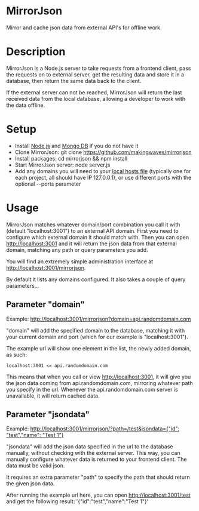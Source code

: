 MirrorJson
==========

Mirror and cache json data from external API's for offline work.

Description
===========

MirrorJson is a Node.js server to take requests from a frontend client, pass the requests on to external server,
get the resulting data and store it in a database, then return the same data back to the client.

If the external server can not be reached, MirrorJson will return the last received data from the local database,
allowing a developer to work with the data offline.

Setup
=====

- Install [Node.js](https://nodejs.org/en/download/) and [Mongo DB](https://docs.mongodb.com/manual/installation/) if you do not have it
- Clone MirrorJson: git clone https://github.com/makingwaves/mirrorjson
- Install packages: cd mirrorjson && npm install
- Start MirrorJson server: node server.js
- Add any domains you will need to your [local hosts file](https://www.howtogeek.com/howto/27350/beginner-geek-how-to-edit-your-hosts-file/)
(typically one for each project, all should have IP 127.0.0.1), or use different ports with the optional --ports parameter

Usage
=====

MirrorJson matches whatever domain/port combination you call it with (default "localhost:3001") to an external API domain.
First you need to configure which external domain it should match with. Then you can open [http://localhost:3001](http://localhost:3001)
and it will return the json data from that external domain, matching any path or query parameters you add.

You will find an extremely simple administration interface at [http://localhost:3001/mirrorjson](http://localhost:3001/mirrorjson).

By default it lists any domains configured. It also takes a couple of query parameters...

Parameter "domain"
------

Example: [http://localhost:3001/mirrorjson?domain=api.randomdomain.com](http://localhost:3001/mirrorjson?domain=api.randomdomain.com)

"domain" will add the specified domain to the database, matching it with your current domain and port
(which for our example is "localhost:3001").

The example url will show one element in the list, the newly added domain, as such:

    localhost:3001 <= api.randomdomain.com

This means that when you call or view [http://localhost:3001](http://localhost:3001), it will give you the json data
coming from api.randomdomain.com, mirroring whatever path you specify in the url.
Whenever the api.randomdomain.com server is unavailable, it will return cached data.

Parameter "jsondata"
--------

Example: [http://localhost:3001/mirrorjson/?path=/test&jsondata={"id": "test","name": "Test 1"}](http://localhost:3001/mirrorjson/?path=/test&jsondata={%22id%22:%20%22test%22,%22name%22:%20%22Test%201%22})

"jsondata" will add the json data specified in the url to the database manually, without checking with the external server.
This way, you can manually configure whatever data is returned to your frontend client. The data must be valid json.

It requires an extra parameter "path" to specify the path that should return the given json data.

After running the example url here, you can open [http://localhost:3001/test](http://localhost:3001/test) and get
the following result: '{"id":"test","name":"Test 1"}'
